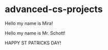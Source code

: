 # advanced-cs-projects


Hello my name is Mira!

Hello my name is Mr. Schott!

HAPPY ST PATRICKS DAY!